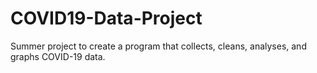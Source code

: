 # COVID19-Data-Project
Summer project to create a program that collects, cleans, analyses, and graphs COVID-19 data.
